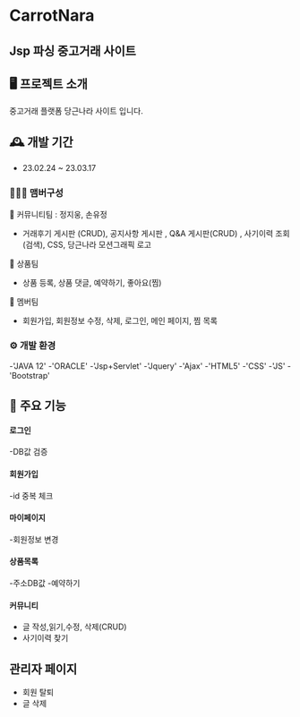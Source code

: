 # CarrotNara
Jsp 파싱 중고거래 사이트
---
## 🖥️ 프로젝트 소개
 중고거래 플랫폼 당근나라 사이트 입니다.
 <br>
 
## 🕰️ 개발 기간 
* 23.02.24 ~ 23.03.17 

### 🧑‍🤝‍🧑 맴버구성
📌 커뮤니티팀 : 정지웅, 손유정 
- 거래후기 게시판 (CRUD), 공지사항 게시판 , Q&A 게시판(CRUD) , 사기이력 조회(검색), CSS, 당근나라 모션그래픽 로고


📌 상품팀 
- 상품 등록, 상품 댓글, 예약하기, 좋아요(찜)


📌 멤버팀
- 회원가입, 회원정보 수정, 삭제, 로그인, 메인 페이지, 찜 목록

### ⚙️ 개발 환경
-'JAVA 12' -'ORACLE'
-'Jsp+Servlet' -'Jquery'
-'Ajax' -'HTML5' -'CSS' -'JS' -'Bootstrap' 

## 📌 주요 기능
#### 로그인
-DB값 검증

#### 회원가입
-id 중복 체크

#### 마이페이지
-회원정보 변경

#### 상품목록
-주소DB값
-예약하기


#### 커뮤니티
- 글 작성,읽기,수정, 삭제(CRUD)
- 사기이력 찾기

## 관리자 페이지
- 회원 탈퇴
- 글 삭제

